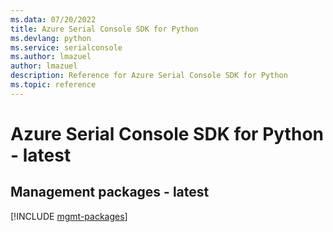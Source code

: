 ```yaml
---
ms.data: 07/20/2022
title: Azure Serial Console SDK for Python
ms.devlang: python
ms.service: serialconsole
ms.author: lmazuel
author: lmazuel
description: Reference for Azure Serial Console SDK for Python
ms.topic: reference
---
```

# Azure Serial Console SDK for Python - latest

## Management packages - latest
[!INCLUDE [mgmt-packages](serial-console-mgmt-index.md)]
